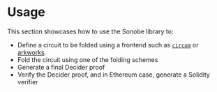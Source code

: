 # Usage

This section showcases how to use the Sonobe library to:
- Define a circuit to be folded using a frontend such as [`circom`](https://github.com/iden3/circom) or [arkworks](https://github.com/arkworks-rs/r1cs-std).
- Fold the circuit using one of the folding schemes
- Generate a final Decider proof
- Verify the Decider proof, and in Ethereum case, generate a Solidity verifier 
